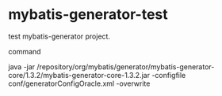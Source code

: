 # mybatis-generator-test

test mybatis-generator project.


command

java -jar /repository/org/mybatis/generator/mybatis-generator-core/1.3.2/mybatis-generator-core-1.3.2.jar -configfile conf/generatorConfigOracle.xml -overwrite
